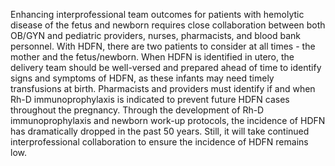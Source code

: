 Enhancing interprofessional team outcomes for patients with hemolytic disease of the fetus and newborn requires close collaboration between both OB/GYN and pediatric providers, nurses, pharmacists, and blood bank personnel. With HDFN, there are two patients to consider at all times - the mother and the fetus/newborn. When HDFN is identified in utero, the delivery team should be well-versed and prepared ahead of time to identify signs and symptoms of HDFN, as these infants may need timely transfusions at birth. Pharmacists and providers must identify if and when Rh-D immunoprophylaxis is indicated to prevent future HDFN cases throughout the pregnancy. Through the development of Rh-D immunoprophylaxis and newborn work-up protocols, the incidence of HDFN has dramatically dropped in the past 50 years. Still, it will take continued interprofessional collaboration to ensure the incidence of HDFN remains low.